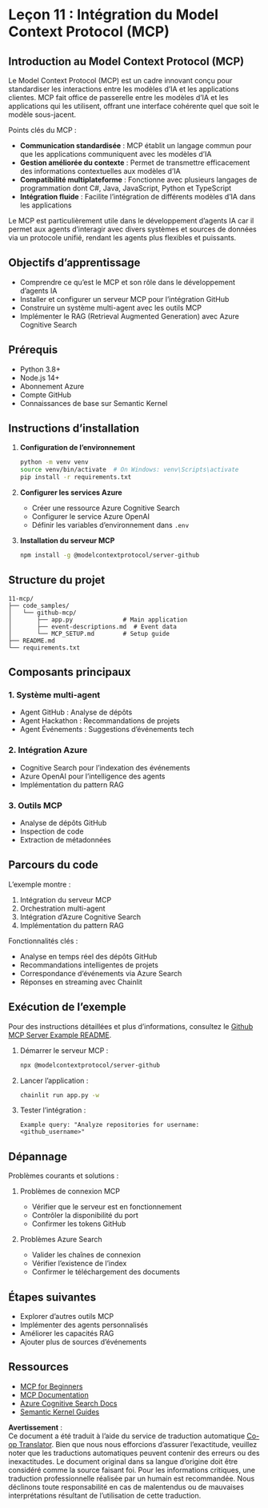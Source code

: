 <!--
CO_OP_TRANSLATOR_METADATA:
{
  "original_hash": "bbce3572338711aeab758506379ab716",
  "translation_date": "2025-07-12T13:43:49+00:00",
  "source_file": "11-mcp/README.md",
  "language_code": "fr"
}
-->
# Leçon 11 : Intégration du Model Context Protocol (MCP)

## Introduction au Model Context Protocol (MCP)

Le Model Context Protocol (MCP) est un cadre innovant conçu pour standardiser les interactions entre les modèles d’IA et les applications clientes. MCP fait office de passerelle entre les modèles d’IA et les applications qui les utilisent, offrant une interface cohérente quel que soit le modèle sous-jacent.

Points clés du MCP :

- **Communication standardisée** : MCP établit un langage commun pour que les applications communiquent avec les modèles d’IA
- **Gestion améliorée du contexte** : Permet de transmettre efficacement des informations contextuelles aux modèles d’IA
- **Compatibilité multiplateforme** : Fonctionne avec plusieurs langages de programmation dont C#, Java, JavaScript, Python et TypeScript
- **Intégration fluide** : Facilite l’intégration de différents modèles d’IA dans les applications

Le MCP est particulièrement utile dans le développement d’agents IA car il permet aux agents d’interagir avec divers systèmes et sources de données via un protocole unifié, rendant les agents plus flexibles et puissants.

## Objectifs d’apprentissage
- Comprendre ce qu’est le MCP et son rôle dans le développement d’agents IA
- Installer et configurer un serveur MCP pour l’intégration GitHub
- Construire un système multi-agent avec les outils MCP
- Implémenter le RAG (Retrieval Augmented Generation) avec Azure Cognitive Search

## Prérequis
- Python 3.8+
- Node.js 14+
- Abonnement Azure
- Compte GitHub
- Connaissances de base sur Semantic Kernel

## Instructions d’installation

1. **Configuration de l’environnement**
   ```bash
   python -m venv venv
   source venv/bin/activate  # On Windows: venv\Scripts\activate
   pip install -r requirements.txt
   ```

2. **Configurer les services Azure**
   - Créer une ressource Azure Cognitive Search
   - Configurer le service Azure OpenAI
   - Définir les variables d’environnement dans `.env`

3. **Installation du serveur MCP**
   ```bash
   npm install -g @modelcontextprotocol/server-github
   ```

## Structure du projet

```
11-mcp/
├── code_samples/
│   └── github-mcp/
│       ├── app.py              # Main application
│       ├── event-descriptions.md  # Event data
│       └── MCP_SETUP.md        # Setup guide
├── README.md
└── requirements.txt
```

## Composants principaux

### 1. Système multi-agent
- Agent GitHub : Analyse de dépôts
- Agent Hackathon : Recommandations de projets
- Agent Événements : Suggestions d’événements tech

### 2. Intégration Azure
- Cognitive Search pour l’indexation des événements
- Azure OpenAI pour l’intelligence des agents
- Implémentation du pattern RAG

### 3. Outils MCP
- Analyse de dépôts GitHub
- Inspection de code
- Extraction de métadonnées

## Parcours du code

L’exemple montre :
1. Intégration du serveur MCP
2. Orchestration multi-agent
3. Intégration d’Azure Cognitive Search
4. Implémentation du pattern RAG

Fonctionnalités clés :
- Analyse en temps réel des dépôts GitHub
- Recommandations intelligentes de projets
- Correspondance d’événements via Azure Search
- Réponses en streaming avec Chainlit

## Exécution de l’exemple

Pour des instructions détaillées et plus d’informations, consultez le [Github MCP Server Example README](./code_samples/github-mcp/README.md).

1. Démarrer le serveur MCP :
   ```bash
   npx @modelcontextprotocol/server-github
   ```

2. Lancer l’application :
   ```bash
   chainlit run app.py -w
   ```

3. Tester l’intégration :
   ```
   Example query: "Analyze repositories for username: <github_username>"
   ```

## Dépannage

Problèmes courants et solutions :
1. Problèmes de connexion MCP
   - Vérifier que le serveur est en fonctionnement
   - Contrôler la disponibilité du port
   - Confirmer les tokens GitHub

2. Problèmes Azure Search
   - Valider les chaînes de connexion
   - Vérifier l’existence de l’index
   - Confirmer le téléchargement des documents

## Étapes suivantes
- Explorer d’autres outils MCP
- Implémenter des agents personnalisés
- Améliorer les capacités RAG
- Ajouter plus de sources d’événements

## Ressources
- [MCP for Beginners](https://aka.ms/mcp-for-beginners)  
- [MCP Documentation](https://github.com/microsoft/semantic-kernel/tree/main/python/semantic-kernel/semantic_kernel/connectors/mcp)
- [Azure Cognitive Search Docs](https://learn.microsoft.com/azure/search/)
- [Semantic Kernel Guides](https://learn.microsoft.com/semantic-kernel/)

**Avertissement** :  
Ce document a été traduit à l’aide du service de traduction automatique [Co-op Translator](https://github.com/Azure/co-op-translator). Bien que nous nous efforcions d’assurer l’exactitude, veuillez noter que les traductions automatiques peuvent contenir des erreurs ou des inexactitudes. Le document original dans sa langue d’origine doit être considéré comme la source faisant foi. Pour les informations critiques, une traduction professionnelle réalisée par un humain est recommandée. Nous déclinons toute responsabilité en cas de malentendus ou de mauvaises interprétations résultant de l’utilisation de cette traduction.